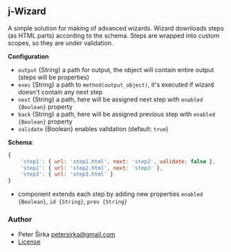 ## j-Wizard

A simple solution for making of advanced wizards. Wizard downloads steps (as HTML parts) according to the schema. Steps are wrapped into custom scopes, so they are under validation.

__Configuration__

- `output` {String} a path for output, the object will contain entire output (steps will be properties)
- `exec` {String} a path to `method(output_object)`, it's executed if wizard doesn't contain any next step
- `next` {String} a path, here will be assigned next step with `enabled {Boolean}` property
- `back` {String} a path, here will be assigned previous step with `enabled {Boolean}` property
- `validate` {Boolean} enables validation (default: `true`)

__Schema__:

```js
{
	'step1': { url: 'step1.html', next: 'step2', validate: false },
	'step2': { url: 'step2.html', next: 'step3' },
	'step3': { url: 'step3.html' }
}
```

- component extends each step by adding new properties `enabled {Boolean}`, `id {String}`, `prev {String}`

### Author

- Peter Širka <petersirka@gmail.com>
- [License](https://www.totaljs.com/license/)